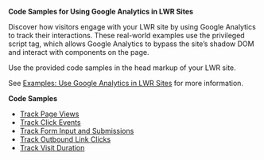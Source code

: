 **Code Samples for Using Google Analytics in LWR Sites**

Discover how visitors engage with your LWR site by using Google Analytics to track their interactions. These real-world examples use the <x-oasis-script> privileged script tag, which allows Google Analytics to bypass the site’s shadow DOM  and interact with components on the page.

Use the provided code samples in the head markup of your LWR site.

See [Examples: Use Google Analytics in LWR Sites](https://developer.salesforce.com/docs/atlas.en-us.exp_cloud_lwr.meta/exp_cloud_lwr/advanced_use_google_analytics.html) for more information.

**Code Samples**

* [Track Page Views](https://github.com/salesforce-experiencecloud/privileged-script-third-party-libraries/blob/master/googleAnalytics/trackPageViews.html)
* [Track Click Events](https://github.com/salesforce-experiencecloud/privileged-script-third-party-libraries/blob/master/googleAnalytics/trackButtonAndLinkClicks.html)
* [Track Form Input and Submissions](https://github.com/salesforce-experiencecloud/privileged-script-third-party-libraries/blob/master/googleAnalytics/trackFormInputsAndSubmissions.html)
* [Track Outbound Link Clicks](https://github.com/salesforce-experiencecloud/privileged-script-third-party-libraries/blob/master/googleAnalytics/trackOutgoingLinks.html)
* [Track Visit Duration](https://github.com/salesforce-experiencecloud/privileged-script-third-party-libraries/blob/master/googleAnalytics/trackUserStayDuration.html)